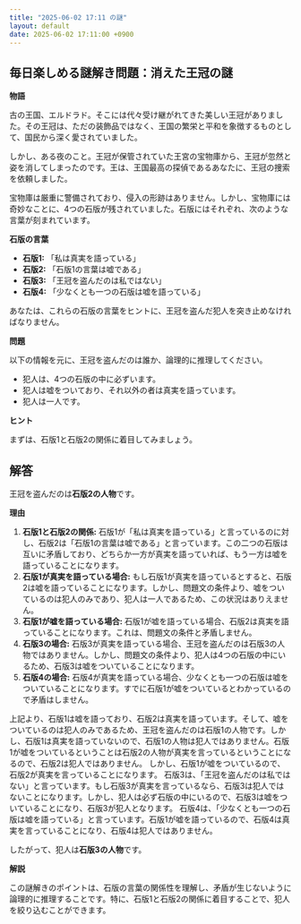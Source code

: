 ```yaml
---
title: "2025-06-02 17:11 の謎"
layout: default
date: 2025-06-02 17:11:00 +0900
---
```

## 毎日楽しめる謎解き問題：消えた王冠の謎

**物語**

古の王国、エルドラド。そこには代々受け継がれてきた美しい王冠がありました。その王冠は、ただの装飾品ではなく、王国の繁栄と平和を象徴するものとして、国民から深く愛されていました。

しかし、ある夜のこと。王冠が保管されていた王宮の宝物庫から、王冠が忽然と姿を消してしまったのです。王は、王国最高の探偵であるあなたに、王冠の捜索を依頼しました。

宝物庫は厳重に警備されており、侵入の形跡はありません。しかし、宝物庫には奇妙なことに、4つの石版が残されていました。石版にはそれぞれ、次のような言葉が刻まれています。

**石版の言葉**

*   **石版1:** 「私は真実を語っている」
*   **石版2:** 「石版1の言葉は嘘である」
*   **石版3:** 「王冠を盗んだのは私ではない」
*   **石版4:** 「少なくとも一つの石版は嘘を語っている」

あなたは、これらの石版の言葉をヒントに、王冠を盗んだ犯人を突き止めなければなりません。

**問題**

以下の情報を元に、王冠を盗んだのは誰か、論理的に推理してください。

*   犯人は、4つの石版の中に必ずいます。
*   犯人は嘘をついており、それ以外の者は真実を語っています。
*   犯人は一人です。

**ヒント**

まずは、石版1と石版2の関係に着目してみましょう。

## 解答

王冠を盗んだのは**石版2の人物**です。

**理由**

1.  **石版1と石版2の関係:** 石版1が「私は真実を語っている」と言っているのに対し、石版2は「石版1の言葉は嘘である」と言っています。この二つの石版は互いに矛盾しており、どちらか一方が真実を語っていれば、もう一方は嘘を語っていることになります。
2.  **石版1が真実を語っている場合:** もし石版1が真実を語っているとすると、石版2は嘘を語っていることになります。しかし、問題文の条件より、嘘をついているのは犯人のみであり、犯人は一人であるため、この状況はありえません。
3.  **石版1が嘘を語っている場合:** 石版1が嘘を語っている場合、石版2は真実を語っていることになります。これは、問題文の条件と矛盾しません。
4.  **石版3の場合:** 石版3が真実を語っている場合、王冠を盗んだのは石版3の人物ではありません。しかし、問題文の条件より、犯人は4つの石版の中にいるため、石版3は嘘をついていることになります。
5.  **石版4の場合:** 石版4が真実を語っている場合、少なくとも一つの石版は嘘をついていることになります。すでに石版1が嘘をついているとわかっているので矛盾はしません。

上記より、石版1は嘘を語っており、石版2は真実を語っています。そして、嘘をついているのは犯人のみであるため、王冠を盗んだのは石版1の人物です。しかし、石版1は真実を語っていないので、石版1の人物は犯人ではありません。石版1が嘘をついているということは石版2の人物が真実を言っているということになるので、石版2は犯人ではありません。
しかし、石版1が嘘をついているので、石版2が真実を言っていることになります。
石版3は、「王冠を盗んだのは私ではない」と言っています。もし石版3が真実を言っているなら、石版3は犯人ではないことになります。しかし、犯人は必ず石版の中にいるので、石版3は嘘をついていることになり、石版3が犯人となります。
石版4は、「少なくとも一つの石版は嘘を語っている」と言っています。石版1が嘘を語っているので、石版4は真実を言っていることになり、石版4は犯人ではありません。

したがって、犯人は**石版3の人物**です。

**解説**

この謎解きのポイントは、石版の言葉の関係性を理解し、矛盾が生じないように論理的に推理することです。特に、石版1と石版2の関係に着目することで、犯人を絞り込むことができます。

